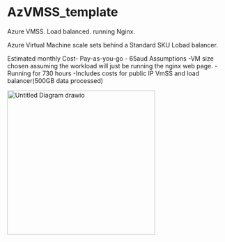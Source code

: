 # AzVMSS_template
Azure VMSS. Load balanced. running Nginx.

Azure Virtual Machine scale sets behind a Standard SKU Lobad balancer.


Estimated monthly Cost- Pay-as-you-go - 65aud 
Assumptions
-VM size chosen assuming the workload will just be running the nginx web page.
-Running for 730 hours
-Includes costs for public IP VmSS and load balancer(500GB data processed)

<img width="339" height="331" alt="Untitled Diagram drawio" src="https://github.com/user-attachments/assets/119b2c1c-59f9-45d0-91a7-c427a7f9f84a" />
